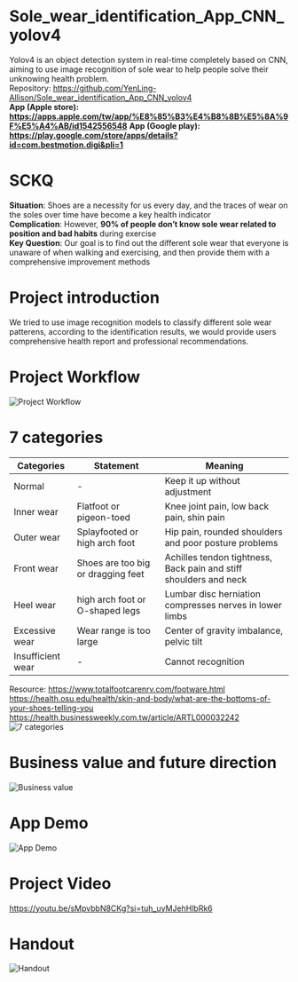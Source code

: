 # Sole_wear_identification_App_CNN_yolov4
Yolov4 is an object detection system in real-time completely based on CNN, aiming to use image recognition of sole wear to help people solve their unknowing health problem.  
Repository: https://github.com/YenLing-Allison/Sole_wear_identification_App_CNN_yolov4  
**App (Apple store): https://apps.apple.com/tw/app/%E8%85%B3%E4%B8%8B%E5%8A%9F%E5%A4%AB/id1542556548**
**App (Google play): https://play.google.com/store/apps/details?id=com.bestmotion.digi&pli=1**

# SCKQ
**Situation**: Shoes are a necessity for us every day, and the traces of wear on the soles over time have become a key health indicator  
**Complication**: However, **90% of people don’t know sole wear related to position and bad habits** during exercise    
**Key Question**: Our goal is to find out the different sole wear that everyone is unaware of when walking and exercising, and then provide them with a comprehensive improvement methods  

# Project introduction
We tried to use image recognition models to classify different sole wear patterens, according to the identification results, we would provide users comprehensive health report and professional recommendations.

# Project Workflow
![Project Workflow](https://github.com/YenLing-Allison/Sole_wear_identification_App_CNN_yolov4/assets/144725779/029d3b27-b9ec-4ec7-8237-d6a7bf706eab)

# 7 categories
Categories | Statement | Meaning
--- | --- | --- 
Normal |  -  |  Keep it up without adjustment
Inner wear | Flatfoot or pigeon-toed | Knee joint pain, low back pain, shin pain 
Outer wear | Splayfooted or high arch foot | Hip pain, rounded shoulders and poor posture problems
Front wear | Shoes are too big or dragging feet | Achilles tendon tightness, Back pain and stiff shoulders and neck
Heel wear | high arch foot or O-shaped legs | Lumbar disc herniation compresses nerves in lower limbs
Excessive wear | Wear range is too large | Center of gravity imbalance, pelvic tilt 
Insufficient wear | - | Cannot recognition   

Resource: https://www.totalfootcarenrv.com/footware.html  
https://health.osu.edu/health/skin-and-body/what-are-the-bottoms-of-your-shoes-telling-you  
https://health.businessweekly.com.tw/article/ARTL000032242  
![7 categories](https://github.com/YenLing-Allison/Sole_wear_identification_App_CNN_yolov4/assets/144725779/90fb9529-033b-4450-82cc-31c92a75e90f)


# Business value and future direction
![Business value](https://github.com/YenLing-Allison/Sole_wear_identification_App_CNN_yolov4/assets/144725779/d2c68102-6243-4839-9a1a-366d698c9dc8)

# App Demo
![App Demo](https://github.com/YenLing-Allison/Sole_wear_identification_App_CNN_yolov4/assets/144725779/6bc98a4a-8a28-4539-a0d7-34cdc4a33ac8)

# Project Video
https://youtu.be/sMpvbbN8CKg?si=tuh_uyMJehHlbRk6

# Handout 
![Handout](https://github.com/YenLing-Allison/Sole_wear_identification_App_CNN_yolov4/assets/144725779/46ad79a2-0593-4428-84a7-edf30d7601a8)


